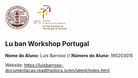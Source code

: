 <img src="./project/docs/source/logos/Logo_Luban_IPS.png" width="199" />     

## Lu ban Workshop Portugal

<p>
  <strong>Nome do Aluno:</strong> Luís Barroso // <strong>Número do Aluno:</strong> 190203015
</p>

Website: https://luisbarroso-documentacao.readthedocs.io/en/latest/index.html
